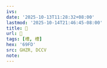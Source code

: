 ```yaml
---
ivs:
date: '2025-10-13T11:28:32+08:00'
lastmod: '2025-10-14T21:46:45-08:00'
title: 󰝢
url: 󰝢
tags: [槽, 槽]
hex: '69FD'
src: GHZR, DCCV
note:
---
```

